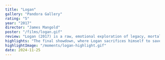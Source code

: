 ```yaml
---
title: "Logan"
gallery: "Pandora Gallery"
rating: "5"
year: "2017"
director: "James Mangold"
poster: "/films/logan.gif"
review: "Logan (2017) is a raw, emotional exploration of legacy, mortality, and redemption. Set in a bleak future, the film follows an aging Wolverine as he protects a young mutant, Laura, from dark forces. Thematically, it resonates with the Pandora Gallery’s focus on dualities, portraying both the brutality of humanity’s actions and the hope that persists through connection and sacrifice."
highlights: "The final showdown, where Logan sacrifices himself to save Laura, is a heart-wrenching highlight. It encapsulates the film’s themes of redemption and legacy, solidifying Logan as one of the most human and profound superhero stories ever told. The stark desert landscapes and intimate storytelling heighten the emotional impact."
highlightImage: "/moments/logan-highlight.gif"
date: 2024-11-25
---
```


